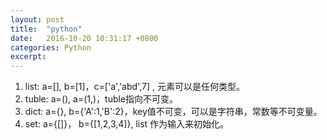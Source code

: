 ```yaml
---
layout: post
title:  "python"
date:   2016-10-20 10:31:17 +0800
categories:	Python
excerpt:
---
```


1. list:  a=[], b=[1]，c=['a','abd',7] , 元素可以是任何类型。  
2. tuble: a=(), a=(1,)，tuble指向不可变。  
3. dict:  a={}, b={'A':1,'B':2}，key值不可变，可以是字符串，常数等不可变量。  
4. set:  a={[]}， b={[1,2,3,4]}, list 作为输入来初始化。   
